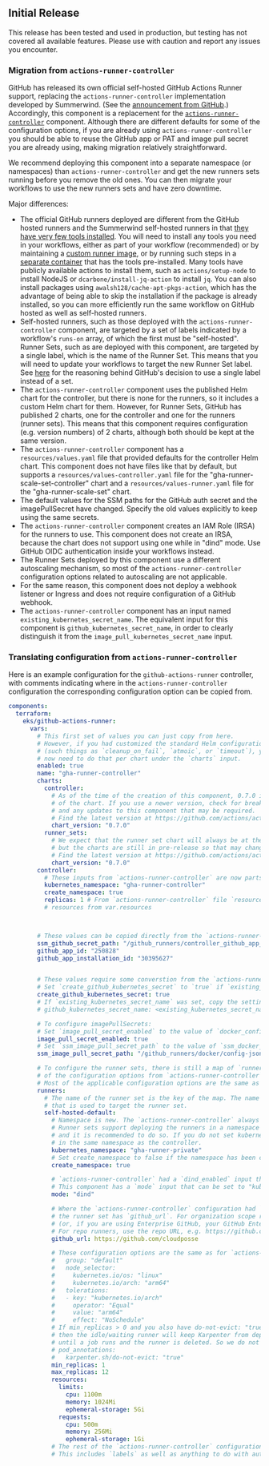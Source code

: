 ## Initial Release

This release has been tested and used in production, but testing has not covered
all available features. Please use with caution and report any issues you
encounter.

### Migration from `actions-runner-controller`

GitHub has released its own official self-hosted GitHub Actions Runner support,
replacing the `actions-runner-controller` implementation developed by Summerwind.
(See the [announcement from GitHub](https://github.com/actions/actions-runner-controller/discussions/2072).)
Accordingly, this component is a replacement for the [`actions-runner-controller`](https://github.com/cloudposse/terraform-aws-components/tree/main/modules/eks/actions-runner-controller)
component. Although there are different defaults for some of the configuration options, if
you are already using `actions-runner-controller` you should be able to reuse
the GitHub app or PAT and image pull secret you are already using, making
migration relatively straightforward.

We recommend deploying this component into a separate namespace (or namespaces)
than `actions-runner-controller` and get the new runners sets running before
you remove the old ones. You can then migrate your workflows to use the new
runners sets and have zero downtime.

Major differences:
- The official GitHub runners deployed are different from the GitHub hosted
  runners and the Summerwind self-hosted runners in that [they have very few tools installed](https://docs.github.com/en/actions/hosting-your-own-runners/managing-self-hosted-runners-with-actions-runner-controller/about-actions-runner-controller#about-the-runner-container-image). You will need to
  install any tools you need in your workflows, either as part of your workflow
  (recommended) or by maintaining a [custom runner image](https://docs.github.com/en/actions/hosting-your-own-runners/managing-self-hosted-runners-with-actions-runner-controller/about-actions-runner-controller#creating-your-own-runner-image), or by running
  such steps in a [separate container](https://docs.github.com/en/actions/using-jobs/running-jobs-in-a-container)
  that has the tools pre-installed. Many tools have publicly available actions
  to install them, such as `actions/setup-node` to install NodeJS or `dcarbone/install-jq-action`
  to install `jq`. You can also install packages using `awalsh128/cache-apt-pkgs-action`,
  which has the advantage of being able to skip the installation if the package
  is already installed, so you can more efficiently run the same workflow on
  GitHub hosted as well as self-hosted runners.
- Self-hosted runners, such as those deployed with the `actions-runner-controller`
  component, are targeted by a set of labels indicated by a workflow's `runs-on`
  array, of which the first must be "self-hosted". Runner Sets, such as are
  deployed with this component, are targeted by a single label, which is the
  name of the Runner Set. This means that you will need to update your workflows
  to target the new Runner Set label. See [here](https://github.com/actions/actions-runner-controller/discussions/2921#discussioncomment-7501051)
  for the reasoning behind GitHub's decision to use a single label instead of a set.
- The `actions-runner-controller` component uses the published Helm chart for the
  controller, but there is none for the runners, so it includes a custom Helm chart
  for them. However, for Runner Sets, GitHub has published 2 charts, one for the controller
  and one for the runners (runner sets). This means that this component requires
  configuration (e.g. version numbers) of 2 charts, although both should be
  kept at the same version.
- The `actions-runner-controller` component has a `resources/values.yaml` file
  that provided defaults for the controller Helm chart. This component does not have
  files like that by default, but supports a `resources/values-controller.yaml` file
  for the "gha-runner-scale-set-controller" chart and a `resources/values-runner.yaml`
  file for the "gha-runner-scale-set" chart.
- The default values for the SSM paths for the GitHub auth secret and the imagePullSecret
  have changed. Specify the old values explicitly to keep using the same secrets.
- The `actions-runner-controller` component creates an IAM Role (IRSA) for the runners
  to use. This component does not create an IRSA, because the chart does not support
  using one while in "dind" mode. Use GitHub OIDC authentication inside your workflows instead.
- The Runner Sets deployed by this component use a different autoscaling mechanism,
  so most of the `actions-runner-controller` configuration options related to
  autoscaling are not applicable.
- For the same reason, this component does not deploy a webhook listener or Ingress and
  does not require configuration of a GitHub webhook.
- The `actions-runner-controller` component has an input named `existing_kubernetes_secret_name`.
  The equivalent input for this component is `github_kubernetes_secret_name`,
  in order to clearly distinguish it from the `image_pull_kubernetes_secret_name` input.

### Translating configuration from `actions-runner-controller`

Here is an example configuration for the `github-actions-runner` controller,
with comments indicating where in the `actions-runner-controller` configuration
the corresponding configuration option can be copied from.

```yaml
components:
  terraform:
    eks/github-actions-runner:
      vars:
        # This first set of values you can just copy from here.
        # However, if you had customized the standard Helm configuration
        # (such things as `cleanup_on_fail`, `atmoic`, or `timeout`), you
        # now need to do that per chart under the `charts` input.
        enabled: true
        name: "gha-runner-controller"
        charts:
          controller:
            # As of the time of the creation of this component, 0.7.0 is the latest version
            # of the chart. If you use a newer version, check for breaking changes
            # and any updates to this component that may be required.
            # Find the latest version at https://github.com/actions/actions-runner-controller/blob/master/charts/gha-runner-scale-set-controller/Chart.yaml#L18
            chart_version: "0.7.0"
          runner_sets:
            # We expect that the runner set chart will always be at the same version as the controller chart,
            # but the charts are still in pre-release so that may change.
            # Find the latest version at https://github.com/actions/actions-runner-controller/blob/master/charts/gha-runner-scale-set/Chart.yaml#L18
            chart_version: "0.7.0"
        controller:
          # These inputs from `actions-runner-controller` are now parts of the controller configuration input
          kubernetes_namespace: "gha-runner-controller"
          create_namespace: true
          replicas: 1 # From `actions-runner-controller` file `resources/values.yaml`, value `replicaCount`
          # resources from var.resources



        # These values can be copied directly from the `actions-runner-controller` configuration
        ssm_github_secret_path: "/github_runners/controller_github_app_secret"
        github_app_id: "250828"
        github_app_installation_id: "30395627"


        # These values require some converstion from the `actions-runner-controller` configuration
        # Set `create_github_kubernetes_secret` to `true` if `existing_kubernetes_secret_name` was not set, `false` otherwise.
        create_github_kubernetes_secret: true
        # If `existing_kubernetes_secret_name` was set, copy the setting to `github_kubernetes_secret_name` here.
        # github_kubernetes_secret_name: <existing_kubernetes_secret_name>

        # To configure imagePullSecrets:
        # Set `image_pull_secret_enabled` to the value of `docker_config_json_enabled` in `actions-runner-controller` configuration.
        image_pull_secret_enabled: true
        # Set `ssm_image_pull_secret_path` to the value of `ssm_docker_config_json_path` in `actions-runner-controller` configuration.
        ssm_image_pull_secret_path: "/github_runners/docker/config-json"

        # To configure the runner sets, there is still a map of `runners`, but most
        # of the configuration options from `actions-runner-controller` are not applicable.
        # Most of the applicable configuration options are the same as for `actions-runner-controller`.
        runners:
          # The name of the runner set is the key of the map. The name is now the only label
          # that is used to target the runner set.
          self-hosted-default:
            # Namespace is new. The `actions-runner-controller` always deployed the runners to the same namespace as the controller.
            # Runner sets support deploying the runners in a namespace other than the controller,
            # and it is recommended to do so. If you do not set kubernetes_namespace, the runners will be deployed
            # in the same namespace as the controller.
            kubernetes_namespace: "gha-runner-private"
            # Set create_namespace to false if the namespace has been created by another component.
            create_namespace: true

            # `actions-runner-controller` had a `dind_enabled` input that was switch between "kubernetes" and "dind" mode.
            # This component has a `mode` input that can be set to "kubernetes" or "dind".
            mode: "dind"

            # Where the `actions-runner-controller` configuration had `type` and `scope`,
            # the runner set has `github_url`. For organization scope runners, use https://github.com/myorg
            # (or, if you are using Enterprise GitHub, your GitHub Enterprise URL).
            # For repo runners, use the repo URL, e.g. https://github.com/myorg/myrepo
            github_url: https://github.com/cloudposse

            # These configuration options are the same as for `actions-runner-controller`
            #   group: "default"
            #   node_selector:
            #     kubernetes.io/os: "linux"
            #     kubernetes.io/arch: "arm64"
            #   tolerations:
            #   - key: "kubernetes.io/arch"
            #     operator: "Equal"
            #     value: "arm64"
            #     effect: "NoSchedule"
            # If min_replicas > 0 and you also have do-not-evict: "true" set
            # then the idle/waiting runner will keep Karpenter from deprovisioning the node
            # until a job runs and the runner is deleted. So we do not set it by default.
            # pod_annotations:
            #   karpenter.sh/do-not-evict: "true"
            min_replicas: 1
            max_replicas: 12
            resources:
              limits:
                cpu: 1100m
                memory: 1024Mi
                ephemeral-storage: 5Gi
              requests:
                cpu: 500m
                memory: 256Mi
                ephemeral-storage: 1Gi
            # The rest of the `actions-runner-controller` configuration is not applicable.
            # This includes `labels` as well as anything to do with autoscaling.
```
